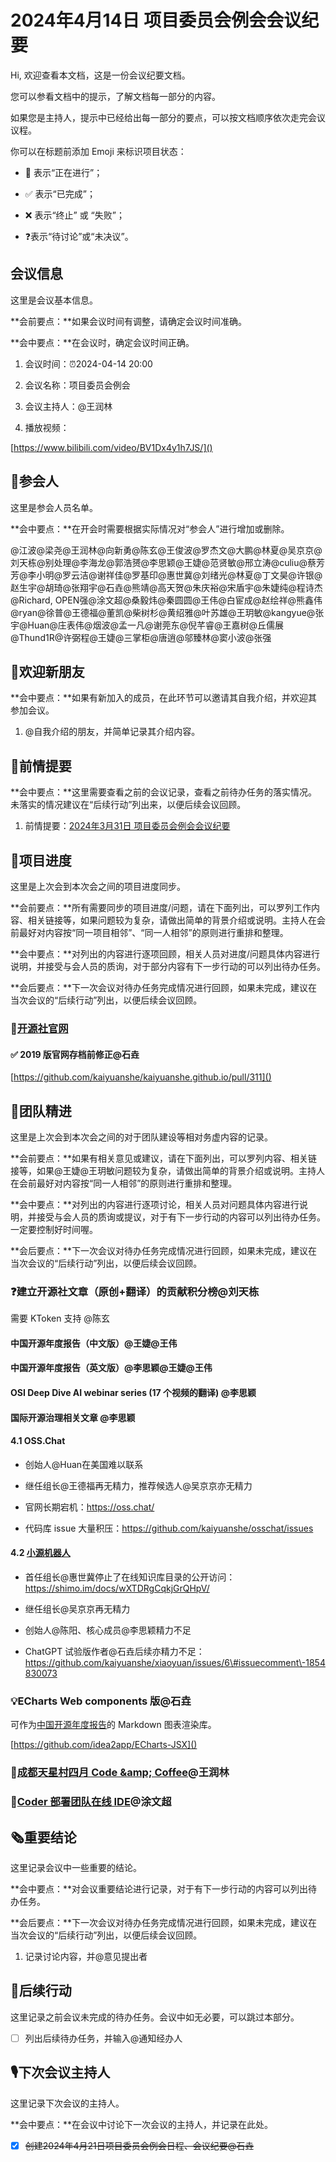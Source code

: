 # 2024年4月14日 项目委员会例会会议纪要

<div class="callout">

Hi, 欢迎查看本文档，这是一份会议纪要文档。

您可以参看文档中的提示，了解文档每一部分的内容。

如果您是主持人，提示中已经给出每一部分的要点，可以按文档顺序依次走完会议议程。



你可以在标题前添加 Emoji 来标识项目状态：

- 🚧 表示“正在进行”；

- ✅ 表示“已完成”；

- ❌ 表示“终止” 或 “失败”；

- ❓表示“待讨论”或“未决议”。

</div>

## 会议信息

<div class="callout">

这里是会议基本信息。

**会前要点：**如果会议时间有调整，请确定会议时间准确。

**会中要点：**在会议时，确定会议时间正确。

</div>

1. 会议时间：⏰2024-04-14 20:00

2. 会议名称：项目委员会例会

3. 会议主持人：@王润林

4. 播放视频：

[https://www.bilibili.com/video/BV1Dx4y1h7JS/]()

## 👤参会人

<div class="callout">

这里是参会人员名单。

**会中要点：**在开会时需要根据实际情况对“参会人”进行增加或删除。

</div>

@江波@梁尧@王润林@向新勇@陈玄@王俊波@罗杰文@大鹏@林夏@吴京京@刘天栋@别处理@李海龙@郭浩赟@李思颖@王婕@范贤敏@邢立涛@culiu@蔡芳芳@李小明@罗云洁@谢祥佳@罗基印@惠世冀@刘绪光@林夏@丁文昊@许银@赵生宇@胡琦@张翔宇@石垚@熊靖@高天贺@朱庆裕@宋盾宇@朱婕纯@程诗杰@Richard, OPEN强@涂文超@桑毅炜@秦圆圆@王伟@白宦成@赵绘祥@熊鑫伟@ryan@徐普@王德福@董凯@柴树杉@黄绍雅@叶苏雄@王玥敏@kangyue@张宇@Huan@庄表伟@烟波@孟一凡@谢莞东@倪芊睿@王嘉树@丘儒展@Thund1R@许弼程@王婕@三掌柜@唐逍@邬臻林@窦小波@张强



## 👏欢迎新朋友

<div class="callout">

**会中要点：**如果有新加入的成员，在此环节可以邀请其自我介绍，并欢迎其参加会议。

</div>

1. @自我介绍的朋友，并简单记录其介绍内容。



## 📄前情提要

<div class="callout">

**会中要点：**这里需要查看之前的会议记录，查看之前待办任务的落实情况。未落实的情况建议在“后续行动”列出来，以便后续会议回顾。

</div>

1. 前情提要：[2024年3月31日 项目委员会例会会议纪要](https://kaiyuanshe.feishu.cn/wiki/TozYwrJTri1rkGkSZpGcTeVdn0e)



## 🚧项目进度

<div class="callout">

这里是上次会到本次会之间的项目进度同步。

**会前要点：**所有需要同步的项目进度/问题，请在下面列出，可以罗列工作内容、相关链接等，如果问题较为复杂，请做出简单的背景介绍或说明。主持人在会前最好对内容按“同一项目相邻”、“同一人相邻”的原则进行重排和整理。

**会中要点：**对列出的内容进行逐项回顾，相关人员对进度/问题具体内容进行说明，并接受与会人员的质询，对于部分内容有下一步行动的可以列出待办任务。

**会后要点：**下一次会议对待办任务完成情况进行回顾，如果未完成，建议在当次会议的“后续行动”列出，以便后续会议回顾。

</div>

### 🚧[开源社官网](https://kaiyuanshe.feishu.cn/wiki/wikcn6FQGVV8q9FZk9F3rTPKaFe)

#### ✅ 2019 版官网存档前修正@石垚

[https://github.com/kaiyuanshe/kaiyuanshe.github.io/pull/311]()

## 🤼团队精进

<div class="callout">

这里是上次会到本次会之间的对于团队建设等相对务虚内容的记录。

**会前要点：**如果有相关意见或建议，请在下面列出，可以罗列内容、相关链接等，如果@王婕@王玥敏问题较为复杂，请做出简单的背景介绍或说明。主持人在会前最好对内容按“同一人相邻”的原则进行重排和整理。

**会中要点：**对列出的内容进行逐项讨论，相关人员对问题具体内容进行说明，并接受与会人员的质询或提议，对于有下一步行动的内容可以列出待办任务。一定要控制好时间喔。

**会后要点：**下一次会议对待办任务完成情况进行回顾，如果未完成，建议在当次会议的“后续行动”列出，以便后续会议回顾。

</div>

### ❓建立开源社文章（原创\+翻译）的贡献积分榜@刘天栋

需要 KToken 支持 @陈玄

#### 中国开源年度报告（中文版）@王婕@王伟

#### 中国开源年度报告（英文版）@李思颖@王婕@王伟

#### OSI Deep Dive AI webinar series \(17 个视频的翻译\) @李思颖

#### 国际开源治理相关文章 @李思颖



#### 4\.1  OSS\.Chat

- 创始人@Huan在美国难以联系

- 继任组长@王德福再无精力，推荐候选人@吴京京亦无精力

- 官网长期宕机：https://oss.chat/

- 代码库 issue 大量积压：https://github.com/kaiyuanshe/osschat/issues

#### 4\.2 [小源机器人](https://kaiyuanshe.feishu.cn/wiki/wikcn6QarP6Sidgdu4eAv7ZTBc0)

- 首任组长@惠世冀停止了在线知识库目录的公开访问：https://shimo.im/docs/wXTDRgCqkjGrQHpV/

- 继任组长@吴京京再无精力

- 创始人@陈阳、核心成员@李思颖精力不足

- ChatGPT 试验版作者@石垚后续亦精力不足：https://github.com/kaiyuanshe/xiaoyuan/issues/6\#issuecomment\-1854830073

    

### 💡ECharts Web components 版@石垚

可作为[中国开源年度报告](https://kaiyuanshe.feishu.cn/wiki/wikcnUDeVll6PNzw900yPV71Sxd)的 Markdown 图表渲染库。

[https://github.com/idea2app/ECharts-JSX]()

### 🚀[成都天星村四月 Code \&amp; Coffee](https://idea2app.feishu.cn/docx/UypJdkRLHoX2A9xVv0Fc8Ehrnnc)@王润林



### 🎉[Coder 部署团队在线 IDE](https://idea2app.feishu.cn/wiki/EWqEwwkEMiSlTmkp6zucUUM3nGg?from=from_copylink)@涂文超



## 🗞️重要结论

<div class="callout">

这里记录会议中一些重要的结论。

**会中要点：**对会议重要结论进行记录，对于有下一步行动的内容可以列出待办任务。

**会后要点：**下一次会议对待办任务完成情况进行回顾，如果未完成，建议在当次会议的“后续行动”列出，以便后续会议回顾。

</div>

1. 记录讨论内容，并@意见提出者



## 🤺后续行动

<div class="callout">

这里记录之前会议未完成的待办任务。会议中如无必要，可以跳过本部分。

</div>

* [ ] 列出后续待办任务，并输入@通知经办人



## 🎙️下次会议主持人

<div class="callout">

这里记录下次会议的主持人。

**会中要点：**在会议中讨论下一次会议的主持人，并记录在此处。

</div>

* [x] ~~创建2024年4月21日项目委员会例会日程、会议纪要@石垚~~

